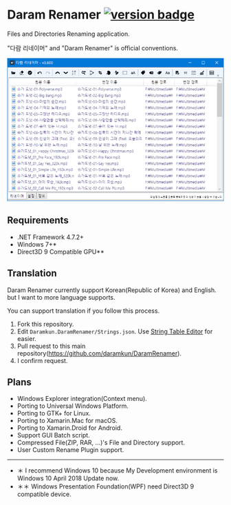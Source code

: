 ﻿# Daram Renamer [![version badge](https://img.shields.io/badge/version-3.74-brightgreen.svg)](https://shields.io)

Files and Directories Renaming application.

"다람 리네이머" and "Daram Renamer" is official conventions.

![Main Application Screenshot](DocumentResources/Main.png)

## Requirements
* .NET Framework 4.7.2+
* Windows 7+*
* Direct3D 9 Compatible GPU**

## Translation
Daram Renamer currently support Korean(Republic of Korea) and English. but I want to more language supports.

You can support translation if you follow this process.

1. Fork this repository.
2. Edit ```Daramkun.DaramRenamer/Strings.json```. Use [String Table Editor](https://github.com/daramkun/StringTableEditor) for easier.
3. Pull request to this main repository(https://github.com/daramkun/DaramRenamer).
4. I confirm request.

## Plans
* Windows Explorer integration(Context menu).
* Porting to Universal Windows Platform.
* Porting to GTK+ for Linux.
* Porting to Xamarin.Mac for macOS.
* Porting to Xamarin.Droid for Android.
* Support GUI Batch script.
* Compressed File(ZIP, RAR, ...)'s File and Directory support.
* User Custom Rename Plugin support.

---
* ＊ I recommend Windows 10 because My Development environment is Windows 10 April 2018 Update now.
* ＊＊ Windows Presentation Foundation(WPF) need Direct3D 9 compatible device.
